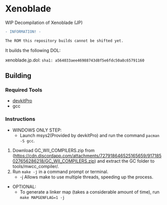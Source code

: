 # Xenoblade
WIP Decompilation of Xenoblade (JP)

```diff
- INFORMATION! -

The ROM this repository builds cannot be shifted yet.
```

It builds the following DOL:

xenoblade.jp.dol: `sha1: a564033aee46988743d8f5e6fdc50a8c65791160`

## Building

### Required Tools
* [devkitPro](https://devkitpro.org/wiki/Getting_Started)
* gcc

### Instructions

* WINDOWS ONLY STEP:
	- Launch msys2(Provided by devkitPro) and run the command `pacman -S gcc`.
	
1. Download GC_WII_COMPILERS.zip from (https://cdn.discordapp.com/attachments/727918646525165659/917185027656286218/GC_WII_COMPILERS.zip) and extract the GC folder to tools/mwcc_compiler/.
2. Run `make -j` in a command prompt or terminal.
	- -j Allows make to use multiple threads, speeding up the process.

* OPTIONAL:
	- To generate a linker map (takes a considerable amount of time), run `make MAPGENFLAG=1 -j`
